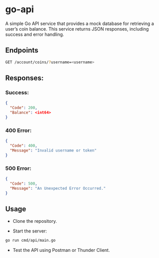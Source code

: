 # go-api
A simple Go API service that provides a mock database for retrieving a user’s coin balance. This service returns JSON responses, including success and error handling.

## Endpoints

```bash
GET /account/coins/?username=<username>
```

## Responses:

### Success:
```json
{
  "Code": 200,
  "Balance": <int64>
}
```
### 400 Error:
```json
{
  "Code": 400,
  "Message": "Invalid username or token"
}
```
### 500 Error:
```json
{
  "Code": 500,
  "Message": "An Unexpected Error Occurred."
}
```

## Usage
- Clone the repository.

- Start the server:

```bash
go run cmd/api/main.go
```
- Test the API using Postman or Thunder Client.